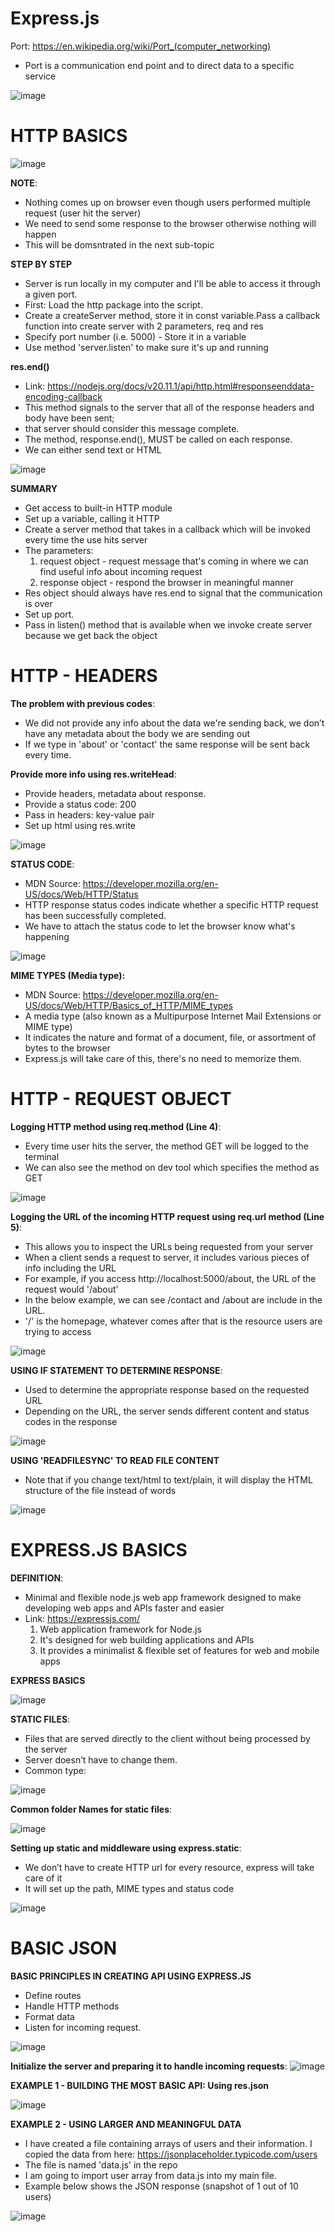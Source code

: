 ﻿# Express.js
 
Port: https://en.wikipedia.org/wiki/Port_(computer_networking)
* Port is a communication end point and to direct data to a specific service
  
![image](https://github.com/asyikin22/Express.js/assets/148519441/9d0c649c-4b36-4789-a8a9-20563e57a4ba)

# HTTP BASICS

![image](https://github.com/asyikin22/Express.js/assets/148519441/5645810d-c249-4a99-926f-c9e04eb5baab)

**NOTE**:
* Nothing comes up on browser even though users performed multiple request (user hit the server)
* We need to send some response to the browser otherwise nothing will happen
* This will be domsntrated in the next sub-topic

**STEP BY STEP**
* Server is  run locally in my computer and I'll be able to access it through a given port.
* First: Load the http package into the script.
* Create a createServer method, store it in const variable.Pass a callback function into create server with 2 parameters, req and res
* Specify port number (i.e. 5000) - Store it in a variable
* Use method 'server.listen' to make sure it's up and running

**res.end()**
* Link: https://nodejs.org/docs/v20.11.1/api/http.html#responseenddata-encoding-callback
* This method signals to the server that all of the response headers and body have been sent;
* that server should consider this message complete.
* The method, response.end(), MUST be called on each response.
* We can either send text or HTML

![image](https://github.com/asyikin22/Express.js/assets/148519441/f60ff044-4e9f-4ba4-81e0-b5535d3d2d40)

**SUMMARY**
* Get access to built-in HTTP module
* Set up a variable, calling it HTTP
* Create a server method  that takes in a callback which will be invoked every time the use hits server
* The parameters:
    1) request object - request message that's coming in where we can find useful info about incoming request
    2) response object - respond the browser in meaningful manner
* Res object should always have res.end to signal that the communication is over
* Set up port.
* Pass in listen() method that is available when we invoke create server because we get back the object

# HTTP - HEADERS

**The problem with previous codes**:
* We did not provide any info about the data we're sending back, we don’t have any metadata about the body we are sending out
* If we type in 'about' or 'contact' the same response will be sent back every time.

**Provide more info using res.writeHead**:
* Provide headers, metadata about response.
* Provide a status code: 200
* Pass in headers: key-value pair
* Set up html using res.write

![image](https://github.com/asyikin22/Express.js/assets/148519441/4c987a29-5708-4bec-995c-7c0461a0933f)

**STATUS CODE**:
* MDN Source: https://developer.mozilla.org/en-US/docs/Web/HTTP/Status
* HTTP response status codes indicate whether a specific HTTP request has been successfully completed.
* We have to attach the status code to let the browser know what's happening

![image](https://github.com/asyikin22/Express.js/assets/148519441/cc081300-6594-4b53-99b5-4aafd1b37db7)

**MIME TYPES (Media type):**
* MDN Source: https://developer.mozilla.org/en-US/docs/Web/HTTP/Basics_of_HTTP/MIME_types
* A media type (also known as a Multipurpose Internet Mail Extensions or MIME type)
* It indicates the nature and format of a document, file, or assortment of bytes to the browser
* Express.js will take care of this, there's no need to memorize them.

# HTTP - REQUEST OBJECT

**Logging HTTP method using req.method (Line 4)**:
* Every time user hits the server, the method GET will be logged to the terminal
* We can also see the method on dev tool which specifies the method as GET
  
![image](https://github.com/asyikin22/Express.js/assets/148519441/b0c4f369-0174-4b4e-b9c8-0b700f039942)

**Logging the URL of the incoming HTTP request using req.url method (Line 5)**:
* This allows you to inspect the URLs being requested from your server
* When a client sends a request to server, it includes various pieces of info including  the URL
* For example, if you access http://localhost:5000/about, the URL of the request would '/about'
* In the below example, we can see /contact and /about are include in the URL.
* '/' is the homepage, whatever comes after that is the resource users are trying to access

![image](https://github.com/asyikin22/Express.js/assets/148519441/c5134d26-da8f-49c5-9738-0481e2579dac)

**USING IF STATEMENT TO DETERMINE RESPONSE**:
* Used to determine the appropriate response based on the requested URL
* Depending on the URL, the server sends different content and status codes in the response

![image](https://github.com/asyikin22/Express.js/assets/148519441/7d5ddf3f-dcb6-4872-8c3c-b5dabe24b983)

**USING 'READFILESYNC' TO READ FILE CONTENT**
* Note that if you change text/html to text/plain, it will display the HTML structure of the file instead of words
  
![image](https://github.com/asyikin22/Express.js/assets/148519441/7d26856d-2ba9-4d92-8510-fca67932d44c)

# EXPRESS.JS BASICS

**DEFINITION**:

* Minimal and flexible node.js web app framework designed to make developing web apps and APIs faster and easier
* Link: https://expressjs.com/
   1. Web application framework for Node.js
   2. It's designed for web building applications and APIs
   3. It provides a minimalist & flexible set of features for web and mobile apps
 
 **EXPRESS BASICS**
 
 ![image](https://github.com/asyikin22/Express.js/assets/148519441/638cd749-18c3-47b2-a929-842c16608974)

 **STATIC FILES**:
* Files that are served directly to the client without being processed by the server
* Server doesn’t have to change them.
* Common type:
  
![image](https://github.com/asyikin22/Express.js/assets/148519441/092da4ec-3cf1-46e1-80a3-16876e01bf37)

**Common folder Names for static files**:

![image](https://github.com/asyikin22/Express.js/assets/148519441/c904ee4e-f521-42a2-af4f-a98845342ea5)

**Setting up static and middleware using express.static**:
* 	We don’t have to create HTTP url for every resource, express will take care of it
* 	It will set up the path, MIME types and status code

![image](https://github.com/asyikin22/Express.js/assets/148519441/12c7daf8-831a-4f18-9cc1-8d328b7bc297)

# BASIC JSON

**BASIC PRINCIPLES IN CREATING API USING EXPRESS.JS**
* Define routes
* Handle HTTP methods
* Format data
* Listen for incoming request.

![image](https://github.com/asyikin22/Express.js/assets/148519441/366958c6-c896-4ddf-873e-cc0fa8dd3668)

**Initialize the server and preparing it to handle incoming requests**:
![image](https://github.com/asyikin22/Express.js/assets/148519441/103729b3-c5c7-422f-845b-595150bd01ed)

**EXAMPLE 1 - BUILDING THE MOST BASIC API: Using res.json**

![image](https://github.com/asyikin22/Express.js/assets/148519441/3c755dd3-fd34-4985-8ac6-da80df25035f)

**EXAMPLE 2 - USING LARGER AND MEANINGFUL DATA**
* I have created a file containing arrays of users and their information. I copied the data from here: https://jsonplaceholder.typicode.com/users
* The file is named 'data.js' in the repo
* I am going to import user array from data.js into my main file.
* Example below shows the JSON response (snapshot of 1 out of 10 users)

![image](https://github.com/asyikin22/Express.js/assets/148519441/da0c5be2-a007-4284-8158-3d76be3d5ca5)


















  

